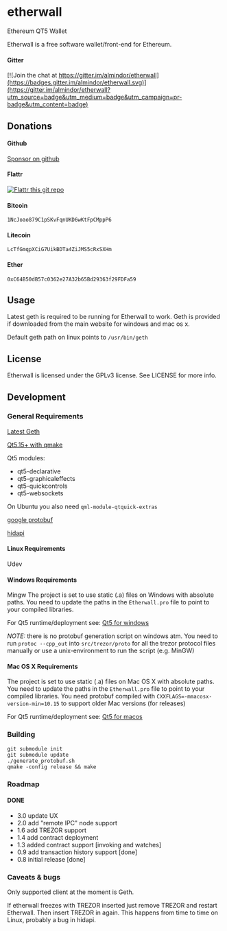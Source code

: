 # etherwall

Ethereum QT5 Wallet

Etherwall is a free software wallet/front-end for Ethereum.

#### Gitter

[![Join the chat at https://gitter.im/almindor/etherwall](https://badges.gitter.im/almindor/etherwall.svg)](https://gitter.im/almindor/etherwall?utm_source=badge&utm_medium=badge&utm_campaign=pr-badge&utm_content=badge)

## Donations

#### Github

[Sponsor on github](https://github.com/sponsors/almindor)

#### Flattr
[![Flattr this git repo](http://api.flattr.com/button/flattr-badge-large.png)](https://flattr.com/submit/auto?user_id=Almindor&url=https://github.com/almindor/etherwall&title=Etherwall&language=&tags=github&category=software)

#### Bitcoin
`1NcJoao879C1pSKvFqnUKD6wKtFpCMppP6`

#### Litecoin
`LcTfGmqpXCiG7UikBDTa4ZiJMS5cRxSXHm`

#### Ether
`0xC64B50dB57c0362e27A32b65Bd29363f29FDFa59`


## Usage

Latest geth is required to be running for Etherwall to work. Geth is provided if downloaded from the main website for windows and mac os x.

Default geth path on linux points to `/usr/bin/geth`

## License

Etherwall is licensed under the GPLv3 license. See LICENSE for more info.

## Development

### General Requirements

[Latest Geth](https://github.com/ethereum/go-ethereum/releases)

[Qt5.15+ with qmake](https://www.qt.io/developers/)

Qt5 modules:
* qt5-declarative
* qt5-graphicaleffects
* qt5-quickcontrols
* qt5-websockets

On Ubuntu you also need `qml-module-qtquick-extras`

[google protobuf](https://github.com/google/protobuf)

[hidapi](https://github.com/signal11/hidapi)

#### Linux Requirements

Udev

#### Windows Requirements

Mingw
The project is set to use static (.a) files on Windows with absolute paths.
You need to update the paths in the `Etherwall.pro` file to point to your compiled libraries.

For Qt5 runtime/deployment see: [Qt5 for windows](http://doc.qt.io/qt-5/windows-deployment.html)

*NOTE:* there is no protobuf generation script on windows atm. You need to run `protoc --cpp_out` into `src/trezor/proto` for all the trezor protocol files manually or use a unix-environment to run the script (e.g. MinGW)

#### Mac OS X Requirements

The project is set to use static (.a) files on Mac OS X with absolute paths.
You need to update the paths in the `Etherwall.pro` file to point to your compiled libraries.
You need protobuf compiled with `CXXFLAGS=-mmacosx-version-min=10.15` to support older Mac versions (for releases)

For Qt5 runtime/deployment see: [Qt5 for macos](http://doc.qt.io/qt-5/osx.html#deploying-applications-on-macos)

### Building

```
git submodule init
git submodule update
./generate_protobuf.sh
qmake -config release && make
```

### Roadmap

#### DONE

- 3.0 update UX
- 2.0 add "remote IPC" node support
- 1.6 add TREZOR support
- 1.4 add contract deployment
- 1.3 added contract support [invoking and watches]
- 0.9 add transaction history support [done]
- 0.8 initial release [done]

### Caveats & bugs

Only supported client at the moment is Geth.

If etherwall freezes with TREZOR inserted just remove TREZOR and restart Etherwall. Then insert TREZOR in again. This happens from time to time on Linux, probably a bug in hidapi.

